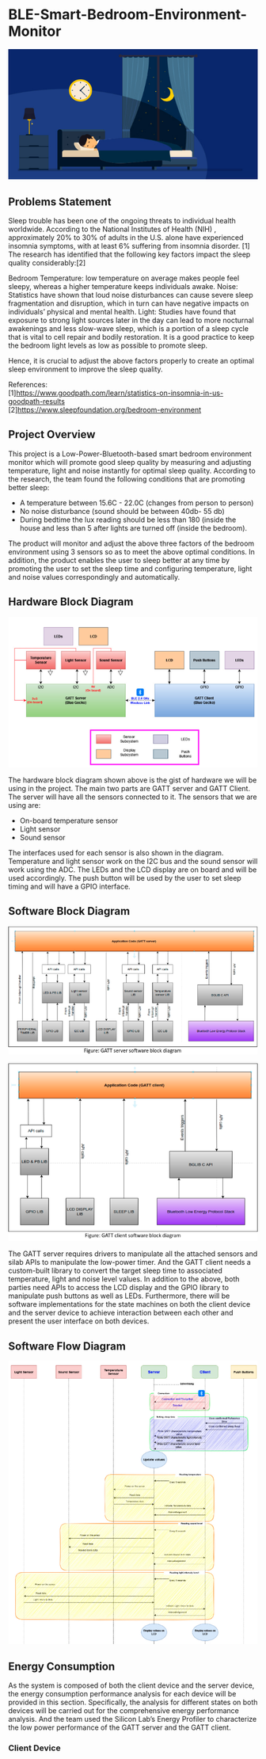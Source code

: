 # BLE-Smart-Bedroom-Environment-Monitor

![alt text](./images/iot-fg.jpg)

## Problems Statement

Sleep trouble has been one of the ongoing threats to individual health worldwide. According to the National Institutes of Health (NIH) , approximately 20% to 30% of adults in the U.S. alone have experienced insomnia symptoms, with at least 6% suffering from insomnia disorder. [1] The research has identified that the following key factors impact the sleep quality considerably:[2]

Bedroom Temperature: low temperature on average makes people feel sleepy, whereas a higher temperature keeps individuals awake.
Noise:  Statistics have shown that loud noise disturbances can cause severe sleep fragmentation and disruption, which in turn can have negative impacts on individuals’ physical and mental health.
Light: Studies have found that exposure to strong light sources later in the day can lead to more nocturnal awakenings and less slow-wave sleep, which is  a portion of a sleep cycle that is vital to cell repair and bodily restoration.  It is a good practice to keep the bedroom light levels as low as possible to promote sleep. 

Hence, it is crucial to adjust the above factors properly to create an optimal sleep environment to improve the sleep quality. 

References: <br/>
[1]https://www.goodpath.com/learn/statistics-on-insomnia-in-us-goodpath-results <br/>
[2]https://www.sleepfoundation.org/bedroom-environment


## Project Overview

This project is a Low-Power-Bluetooth-based smart bedroom environment monitor which will promote good sleep quality by measuring and adjusting temperature, light and noise instantly for optimal sleep quality.  According to the research, the team found the following conditions that are promoting better sleep:

- A temperature between 15.6C - 22.0C (changes from person to person)
- No noise disturbance (sound should be between 40db- 55 db)
- During bedtime the lux reading should be less than 180 (inside the house and less than 5 after lights are turned off (inside the bedroom).

The product will monitor and adjust the above three factors of the bedroom environment using 3 sensors so as to meet the above optimal conditions. In addition, the product enables the user to sleep better at any time by promoting the user to set the sleep time and configuring temperature, light and noise values correspondingly and automatically. 

## Hardware Block Diagram

![alt text](./images/hw-block-diagram.png)

The hardware block diagram shown above is the gist of hardware we will be using in the project. The main two parts are GATT server and GATT Client. The server will have all the sensors connected to it. The sensors that we are using are:

- On-board temperature sensor
- Light sensor
- Sound sensor

The interfaces used for each sensor is also shown in the diagram. Temperature and light sensor work on the I2C bus and the sound sensor will work using the ADC. The LEDs and the LCD display are on board and will be used accordingly. The push button will be used by the user to set sleep timing and will have a GPIO interface. 

## Software Block Diagram

![alt text](./images/sw-block1.png)

![alt text](./images/sw-block2.png)


The GATT server requires drivers to manipulate all the attached sensors and silab APIs to manipulate the low-power timer.  And the GATT client needs a custom-built library to convert the target sleep time to associated temperature, light and noise level values. In addition to the above, both parties need APIs to access the LCD display and the GPIO library to manipulate push buttons as well as LEDs. Furthermore, there will be software implementations for the state machines on both the client device and the server device to achieve interaction between each other and present the user interface on both devices. 

## Software Flow Diagram

![alt text](./images/sw-flow.png)


## Energy Consumption

As the system is composed of both the client device and the server device, the energy consumption performance analysis for each device will be provided in this section. Specifically, the analysis for different states on both devices will be carried out for the comprehensive energy performance analysis. And the team used the Silicon Lab’s Energy Profiler to characterize the low power performance of the GATT server and the GATT client.


### Client Device



